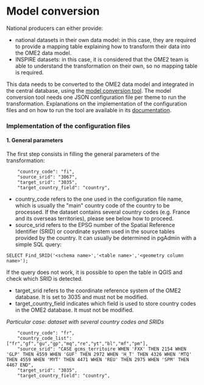 # Model conversion

National producers can either provide:
* national datasets in their own data model: in this case, they are required to provide a mapping table explaining how to transform their data into the OME2 data model.
* INSPIRE datasets: in this case, it is considered that the OME2 team is able to understand the transformation on their own, so no mapping table is required.

This data needs to be converted to the OME2 data model and integrated in the central database, using the [model conversion tool](https://github.com/openmapsforeurope2/data-model-transformer).
The model conversion tool needs one JSON configuration file per theme to run the transformation. Explanations on the implementation of the configuration files and on how to run the tool are available in its [documentation](https://github.com/openmapsforeurope2/data-model-transformer).

### Implementation of the configuration files

#### 1. General parameters
The first step consists in filling the general parameters of the transformation:
```
    "country_code": "fi",
    "source_srid": "3067",
    "target_srid": "3035",
    "target_country_field": "country",
```
- country_code refers to the one used in the configuration file name, which is usually the "main" country code of the country to be processed. If the dataset contains several country codes (e.g. France and its overseas territories), please see below how to proceed.
- source_srid refers to the EPSG number of the Spatial Reference Identifier (SRID) or coordinate system used in the source tables provided by the country. It can usually be determined in pgAdmin with a simple SQL query:
```
SELECT Find_SRID('<schema name>','<table name>','<geometry column name>');
```
If the query does not work, it is possible to open the table in QGIS and check which SRID is detected.
- target_srid refers to the coordinate reference system of the OME2 database. It is set to 3035 and must not be modified.
- target_country_field indicates which field is used to store country codes in the OME2 database. It must not be modified.

*Particular case: dataset with several country codes and SRIDs*
```
    "country_code": "fr",
    "country_code_list": ["fr","gf","gu","gp","mq","re","yt","bl","mf","pm"],
    "source_srid": "CASE gcms_territoire WHEN 'FXX' THEN 2154 WHEN 'GLP' THEN 4559 WHEN 'GUF' THEN 2972 WHEN 'H_T' THEN 4326 WHEN 'MTQ' THEN 4559 WHEN 'MYT' THEN 4471 WHEN 'REU' THEN 2975 WHEN 'SPM' THEN 4467 END",
    "target_srid": "3035",
    "target_country_field": "country",
```
